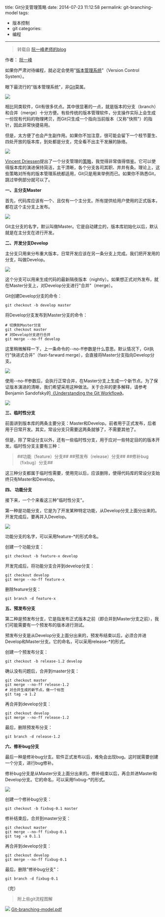 title: Git分支管理策略
date: 2014-07-23 11:12:58
permalink: git-branching-model
tags:
- 版本控制
- git
  categories:
- 编程
---
> 转载自 [阮一峰老师的blog](http://www.ruanyifeng.com/blog/2012/07/git.html)

作者： [阮一峰](http://www.ruanyifeng.com)


如果你严肃对待编程，就必定会使用"[版本管理系统](http://www.ruanyifeng.com/blog/2008/12/a_visual_guide_to_version_control.html)"（Version Control System）。


眼下最流行的"版本管理系统"，非[Git](http://git-scm.com/)莫属。

![](http://image.beekka.com/blog/201207/bg2012070501.png)

<!-- more -->

相比同类软件，Git有很多优点。其中很显著的一点，就是版本的分支（branch）和合并（merge）十分方便。有些传统的版本管理软件，分支操作实际上会生成一份现有代码的物理拷贝，而Git只生成一个指向当前版本（又称"快照"）的指针，因此非常快捷易用。

但是，太方便了也会产生副作用。如果你不加注意，很可能会留下一个枝节蔓生、四处开放的版本库，到处都是分支，完全看不出主干发展的脉络。

![](http://image.beekka.com/blog/201207/bg2012070502.png)

[Vincent Driessen](http://nvie.com)提出了一个分支管理的[策略](http://nvie.com/posts/a-successful-git-branching-model/)，我觉得非常值得借鉴。它可以使得版本库的演进保持简洁，主干清晰，各个分支各司其职、井井有条。理论上，这些策略对所有的版本管理系统都适用，Git只是用来举例而已。如果你不熟悉Git，跳过举例部分就可以了。

**一、主分支Master**

首先，代码库应该有一个、且仅有一个主分支。所有提供给用户使用的正式版本，都在这个主分支上发布。

![](http://image.beekka.com/blog/201207/bg2012070503.png)

Git主分支的名字，默认叫做Master。它是自动建立的，版本库初始化以后，默认就是在主分支在进行开发。

**二、开发分支Develop**

主分支只用来分布重大版本，日常开发应该在另一条分支上完成。我们把开发用的分支，叫做Develop。

![](http://image.beekka.com/blog/201207/bg2012070504.png)

这个分支可以用来生成代码的最新隔夜版本（nightly）。如果想正式对外发布，就在Master分支上，对Develop分支进行"合并"（merge）。

Git创建Develop分支的命令：

``` [bash]
git checkout -b develop master
```
将Develop分支发布到Master分支的命令：
``` [bash]
# 切换到Master分支
git checkout master
# 对Develop分支进行合并
git merge --no-ff develop
```
这里稍微解释一下，上一条命令的--no-ff参数是什么意思。默认情况下，Git执行"快进式合并"（fast-farward merge），会直接将Master分支指向Develop分支。

![](http://image.beekka.com/blog/201207/bg2012070505.png)

使用--no-ff参数后，会执行正常合并，在Master分支上生成一个新节点。为了保证版本演进的清晰，我们希望采用这种做法。关于合并的更多解释，请参考Benjamin Sandofsky的[《Understanding the Git Workflow》](http://sandofsky.com/blog/git-workflow.html)。

![](http://image.beekka.com/blog/201207/bg2012070506.png)

**三、临时性分支**

前面讲到版本库的两条主要分支：Master和Develop。前者用于正式发布，后者用于日常开发。其实，常设分支只需要这两条就够了，不需要其他了。

但是，除了常设分支以外，还有一些临时性分支，用于应对一些特定目的的版本开发。临时性分支主要有三种：

> ##功能（feature）分支##
> ##预发布（release）分支##
> ##修补bug（fixbug）分支##

这三种分支都属于临时性需要，使用完以后，应该删除，使得代码库的常设分支始终只有Master和Develop。

**四、 功能分支**

接下来，一个个来看这三种"临时性分支"。

第一种是功能分支，它是为了开发某种特定功能，从Develop分支上面分出来的。开发完成后，要再并入Develop。

![](http://image.beekka.com/blog/201207/bg2012070507.png)

功能分支的名字，可以采用feature-*的形式命名。

创建一个功能分支：
```[bash]
git checkout -b feature-x develop
```
开发完成后，将功能分支合并到develop分支：
```[bash]
git checkout develop
git merge --no-ff feature-x
```
删除feature分支：
```[bash]
git branch -d feature-x
```
**五、预发布分支**

第二种是预发布分支，它是指发布正式版本之前（即合并到Master分支之前），我们可能需要有一个预发布的版本进行测试。

预发布分支是从Develop分支上面分出来的，预发布结束以后，必须合并进Develop和Master分支。它的命名，可以采用release-*的形式。

创建一个预发布分支：
```[bash]
git checkout -b release-1.2 develop
```
确认没有问题后，合并到master分支：
```[bash]
git checkout master
git merge --no-ff release-1.2
# 对合并生成的新节点，做一个标签
git tag -a 1.2
```
再合并到develop分支：
```[bash]
git checkout develop
git merge --no-ff release-1.2
```
最后，删除预发布分支：
```[bash]
git branch -d release-1.2
```
**六、修补bug分支**

最后一种是修补bug分支。软件正式发布以后，难免会出现bug。这时就需要创建一个分支，进行bug修补。

修补bug分支是从Master分支上面分出来的。修补结束以后，再合并进Master和Develop分支。它的命名，可以采用fixbug-*的形式。

![](http://image.beekka.com/blog/201207/bg2012070508.png)

创建一个修补bug分支：
```[bash]
git checkout -b fixbug-0.1 master
```
修补结束后，合并到master分支：
```[bash]
git checkout master
git merge --no-ff fixbug-0.1
git tag -a 0.1.1
```

再合并到develop分支：
```[bash]
git checkout develop
git merge --no-ff fixbug-0.1
```
最后，删除"修补bug分支"：
```[bash]
git branch -d fixbug-0.1
```
（完）

> 附上些git流程图解

![](/files/git分支管理策略/gitflow.jpg)
[Git-branching-model.pdf](/files/git分支管理策略/Git-branching-model.pdf)
